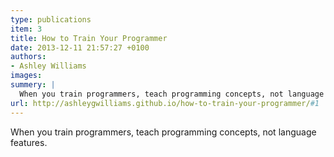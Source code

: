 ```yaml
---
type: publications
item: 3
title: How to Train Your Programmer  
date: 2013-12-11 21:57:27 +0100
authors: 
- Ashley Williams
images:
summery: |
  When you train programmers, teach programming concepts, not language features.
url: http://ashleygwilliams.github.io/how-to-train-your-programmer/#1
---
```

When you train programmers, teach programming concepts, not language features.
